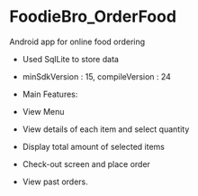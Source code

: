# FoodieBro_OrderFood
Android app for online food ordering
- Used SqlLite to store data
- minSdkVersion : 15, compileVersion : 24

- Main Features:
 - View Menu
 - View details of each item and select quantity 
 - Display total amount of selected items
 - Check-out screen and place order
 - View past orders.
